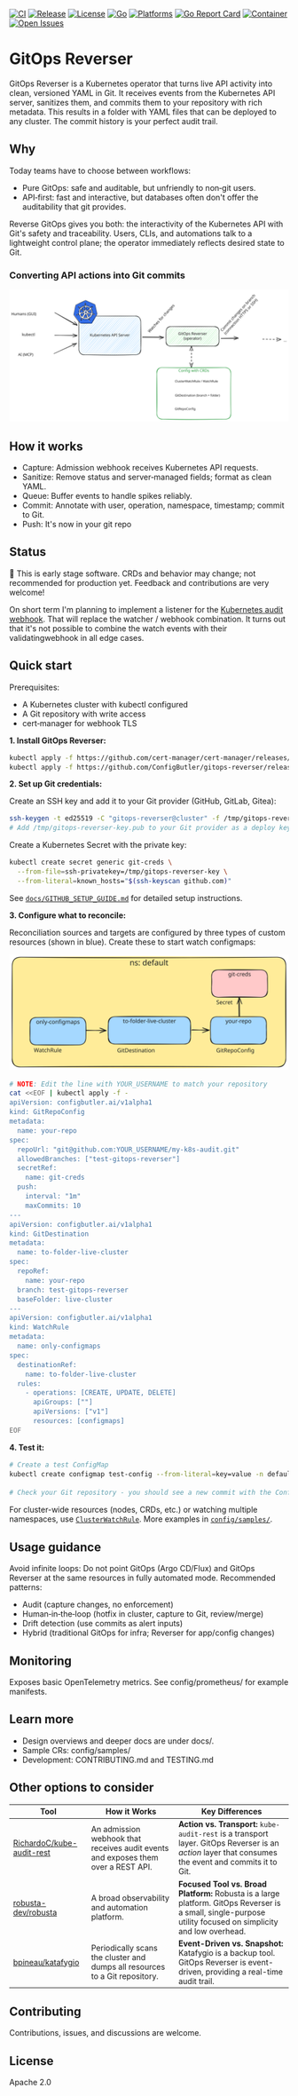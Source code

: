 [![CI](https://github.com/ConfigButler/gitops-reverser/actions/workflows/ci.yml/badge.svg?branch=main)](https://github.com/ConfigButler/gitops-reverser/actions/workflows/ci.yml)
[![Release](https://img.shields.io/github/v/release/ConfigButler/gitops-reverser?sort=semver)](https://github.com/ConfigButler/gitops-reverser/releases)
[![License](https://img.shields.io/github/license/ConfigButler/gitops-reverser)](https://www.apache.org/licenses/LICENSE-2.0)
[![Go](https://img.shields.io/badge/go-1.25-blue?logo=go)](go.mod)
[![Platforms](https://img.shields.io/badge/platforms-amd64%20%7C%20arm64-2ea44f?logo=docker)](#)
[![Go Report Card](https://goreportcard.com/badge/github.com/ConfigButler/gitops-reverser)](https://goreportcard.com/report/github.com/ConfigButler/gitops-reverser)
[![Container](https://img.shields.io/badge/container-ghcr.io%2Fconfigbutler%2Fgitops--reverser-2ea44f?logo=docker)](https://github.com/ConfigButler/gitops-reverser/pkgs/container/gitops-reverser)
[![Open Issues](https://img.shields.io/github/issues/ConfigButler/gitops-reverser)](https://github.com/ConfigButler/gitops-reverser/issues)

# GitOps Reverser

GitOps Reverser is a Kubernetes operator that turns live API activity into clean, versioned YAML in Git. It receives events from the Kubernetes API server, sanitizes them, and commits them to your repository with rich metadata. This results in a folder with YAML files that can be deployed to any cluster. The commit history is your perfect audit trail.

## Why

Today teams have to choose between workflows:
- Pure GitOps: safe and auditable, but unfriendly to non‑git users.
- API‑first: fast and interactive, but databases often don't offer the auditability that git provides.

Reverse GitOps gives you both: the interactivity of the Kubernetes API with Git's safety and traceability. Users, CLIs, and automations talk to a lightweight control plane; the operator immediately reflects desired state to Git.

### Converting API actions into Git commits

![](docs/images/overview.excalidraw.svg)

## How it works

- Capture: Admission webhook receives Kubernetes API requests.
- Sanitize: Remove status and server‑managed fields; format as clean YAML.
- Queue: Buffer events to handle spikes reliably.
- Commit: Annotate with user, operation, namespace, timestamp; commit to Git.
- Push: It's now in your git repo

## Status

🚨 This is early stage software. CRDs and behavior may change; not recommended for production yet. Feedback and contributions are very welcome!

On short term I'm planning to implement a listener for the [Kubernetes audit webhook](https://kubernetes.io/docs/tasks/debug/debug-cluster/audit/#webhook-backend). That will replace the watcher / webhook combination. It turns out that it's not possible to combine the watch events with their validatingwebhook in all edge cases.

## Quick start

Prerequisites:
- A Kubernetes cluster with kubectl configured
- A Git repository with write access
- cert‑manager for webhook TLS

**1. Install GitOps Reverser:**
```bash
kubectl apply -f https://github.com/cert-manager/cert-manager/releases/download/v1.19.1/cert-manager.yaml
kubectl apply -f https://github.com/ConfigButler/gitops-reverser/releases/latest/download/install.yaml
```

**2. Set up Git credentials:**

Create an SSH key and add it to your Git provider (GitHub, GitLab, Gitea):
```bash
ssh-keygen -t ed25519 -C "gitops-reverser@cluster" -f /tmp/gitops-reverser-key -N ""
# Add /tmp/gitops-reverser-key.pub to your Git provider as a deploy key
```

Create a Kubernetes Secret with the private key:
```bash
kubectl create secret generic git-creds \
  --from-file=ssh-privatekey=/tmp/gitops-reverser-key \
  --from-literal=known_hosts="$(ssh-keyscan github.com)"
```

See [`docs/GITHUB_SETUP_GUIDE.md`](docs/GITHUB_SETUP_GUIDE.md) for detailed setup instructions.

**3. Configure what to reconcile:**

Reconciliation sources and targets are configured by three types of custom resources (shown in blue). Create these to start watch configmaps:

![](docs/images/config-basics.excalidraw.svg)

```bash
# NOTE: Edit the line with YOUR_USERNAME to match your repository
cat <<EOF | kubectl apply -f -
apiVersion: configbutler.ai/v1alpha1
kind: GitRepoConfig
metadata:
  name: your-repo
spec:
  repoUrl: "git@github.com:YOUR_USERNAME/my-k8s-audit.git"
  allowedBranches: ["test-gitops-reverser"]
  secretRef:
    name: git-creds
  push:
    interval: "1m"
    maxCommits: 10
---
apiVersion: configbutler.ai/v1alpha1
kind: GitDestination
metadata:
  name: to-folder-live-cluster
spec:
  repoRef:
    name: your-repo
  branch: test-gitops-reverser
  baseFolder: live-cluster
---
apiVersion: configbutler.ai/v1alpha1
kind: WatchRule
metadata:
  name: only-configmaps
spec:
  destinationRef:
    name: to-folder-live-cluster
  rules:
    - operations: [CREATE, UPDATE, DELETE]
      apiGroups: [""]
      apiVersions: ["v1"]
      resources: [configmaps]
EOF
```

**4. Test it:**
```bash
# Create a test ConfigMap
kubectl create configmap test-config --from-literal=key=value -n default

# Check your Git repository - you should see a new commit with the ConfigMap YAML
```

For cluster-wide resources (nodes, CRDs, etc.) or watching multiple namespaces, use [`ClusterWatchRule`](config/samples/). More examples in [`config/samples/`](config/samples/).

## Usage guidance

Avoid infinite loops: Do not point GitOps (Argo CD/Flux) and GitOps Reverser at the same resources in fully automated mode. Recommended patterns:
- Audit (capture changes, no enforcement)
- Human‑in‑the‑loop (hotfix in cluster, capture to Git, review/merge)
- Drift detection (use commits as alert inputs)
- Hybrid (traditional GitOps for infra; Reverser for app/config changes)

## Monitoring

Exposes basic OpenTelemetry metrics. See config/prometheus/ for example manifests.

## Learn more

- Design overviews and deeper docs are under docs/.
- Sample CRs: config/samples/
- Development: CONTRIBUTING.md and TESTING.md

## Other options to consider

| **Tool** | **How it Works** | **Key Differences** | 
|---|---|---|
| [RichardoC/kube-audit-rest](https://github.com/RichardoC/kube-audit-rest) | An admission webhook that receives audit events and exposes them over a REST API. | **Action vs. Transport:** `kube-audit-rest` is a transport layer. GitOps Reverser is an *action* layer that consumes the event and commits it to Git. | 
| [robusta-dev/robusta](https://github.com/robusta-dev/robusta) | A broad observability and automation platform. | **Focused Tool vs. Broad Platform:** Robusta is a large platform. GitOps Reverser is a small, single-purpose utility focused on simplicity and low overhead. | 
| [bpineau/katafygio](https://github.com/bpineau/katafygio) | Periodically scans the cluster and dumps all resources to a Git repository. | **Event-Driven vs. Snapshot:** Katafygio is a backup tool. GitOps Reverser is event-driven, providing a real-time audit trail. | 

## Contributing

Contributions, issues, and discussions are welcome.

## License

Apache 2.0
